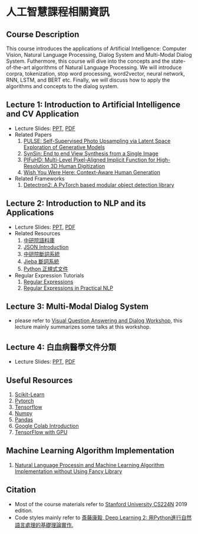 # 人工智慧課程相關資訊
## Course Description
This course introduces the applications of Artificial Intelligence: Computer Vision, Natural Language Processing, Dialog System and Multi-Modal Dialog System. Futhermore, this course will dive into the concepts and the state-of-the-art algorithms of Natural Language Processing. We will introduce corpra, tokenization, stop word processing, word2vector, neural network, RNN, LSTM, and BERT etc. Finally, we will discuss how to apply the algorithms and concepts to the dialog system.
## Lecture 1: Introduction to Artificial Intelligence and CV Application
* Lecture Slides: [PPT](Slides/PPT/Introduction_to_AI.pptx), [PDF](Slides/PDF/Introduction_to_AI.pdf)
* Related Papers
  1. [PULSE: Self-Supervised Photo Upsampling via Latent Space Exploration of Generative Models](https://arxiv.org/abs/2003.03808)
  2. [SynSin: End to end View Synthesis from a Single Image](https://arxiv.org/abs/1912.08804)
  3. [PIFuHD: Multi-Level Pixel-Aligned Implicit Function for High-Resolution 3D Human Digitization](https://arxiv.org/abs/2004.00452)
  4. [Wish You Were Here: Context-Aware Human Generation](https://arxiv.org/abs/2005.10663)
* Related Frameworks
  1. [Detectron2: A PyTorch based modular object detection library](https://github.com/facebookresearch/detectron2)
## Lecture 2: Introduction to NLP and its Applications
* Lecture Slides: [PPT](Slides/PPT/Introduction_to_NLP_and_Its_Application.pptx), [PDF](Slides/PDF/Introduction_to_NLP_and_Its_Application.pdf)
* Related Resources
  1. [中研院語料庫](http://asbc.iis.sinica.edu.tw/)
  2. [JSON Introduction](https://www.json.org/json-en.html)
  3. [中研院斷詞系統](https://ckip.iis.sinica.edu.tw/service/corenlp/)
  4. [Jieba 斷詞系統](https://github.com/fxsjy/jieba)
  5. [Python 正規式文件](https://docs.python.org/3/library/re.html)
* Regular Expression Tutorials
  1. [Regular Expressions](https://www.youtube.com/watch?v=8rxdwu_-mvg&list=PLoROMvodv4rOFZnDyrlW3-nI7tMLtmiJZ&index=3&t=0s&ab_channel=stanfordonline)
  2. [Regular Expressions in Practical NLP](https://www.youtube.com/watch?v=8rxdwu_-mvg&list=PLoROMvodv4rOFZnDyrlW3-nI7tMLtmiJZ&index=3&t=0s&ab_channel=stanfordonline)
## Lecture 3: Multi-Modal Dialog System
* please refer to [Visual Question Answering and Dialog Workshop](https://visualqa.org/workshop.html), this lecture mainly summarizes some talks at this workshop.
## Lecture 4: 白血病醫學文件分類
* Lecture Slides: [PPT](Slides/PPT/白血病醫學文件分類.pptx), [PDF](Slides/PDF/白血病醫學文件分類.pdf)


## Useful Resources
1. [Scikit-Learn](https://scikit-learn.org/stable/)
2. [Pytorch](https://pytorch.org/)
3. [Tensorflow](https://www.tensorflow.org/)
4. [Numpy](https://numpy.org/)
5. [Pandas](https://pandas.pydata.org/)
6. [Google Colab Introduction](https://colab.research.google.com/drive/14a6xiBuMtRF8snFYM-33i8BDNfiXBxQD)
7. [TensorFlow with GPU](https://colab.research.google.com/drive/1aL_lmD8apPu2YXBxPzGSq0tdrV5btf-b) 
## Machine Learning Algorithm Implementation
1. [Natural Language Processin and Machine Learning Algorithm Implementation without Using Fancy Library](https://github.com/chiayisu/NLP_and_ML_Algorithm)

## Citation
* Most of the course materials refer to [Stanford University CS224N](http://web.stanford.edu/class/cs224n/) 2019 edition.
* Code styles mainly refer to [斎藤康毅, Deep Learning 2: 用Python進行自然語言處理的基礎理論實作.](https://github.com/oreilly-japan/deep-learning-from-scratch-2)




